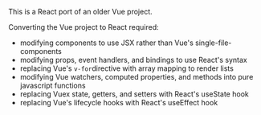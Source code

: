 This is a React port of an older Vue project.

Converting the Vue project to React required:
- modifying components to use JSX rather than Vue's single-file-components
- modifying props, event handlers, and bindings to use React's syntax
- replacing Vue's `v-for`directive with array mapping to render lists
- modifying Vue watchers, computed properties, and methods into pure javascript functions
- replacing Vuex state, getters, and setters with React's useState hook
- replacing Vue's lifecycle hooks with React's useEffect hook
